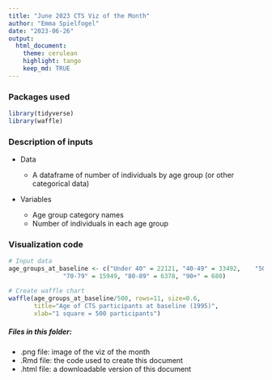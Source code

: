 ```yaml
---
title: "June 2023 CTS Viz of the Month"
author: "Emma Spielfogel"
date: "2023-06-26"
output:
  html_document:
    theme: cerulean
    highlight: tango
    keep_md: TRUE
---
```




### Packages used

```r
library(tidyverse)
library(waffle)
```

### Description of inputs

* Data
    + A dataframe of number of individuals by age group (or other categorical data)

* Variables
    + Age group category names
    + Number of individuals in each age group

### Visualization code

```r
# Input data
age_groups_at_baseline <- c("Under 40" = 22121,	"40-49" = 33492,	"50-59" = 31784,	"60-69" = 23073,	
               "70-79" = 15949,	"80-89" = 6378,	"90+" = 680)

# Create waffle chart
waffle(age_groups_at_baseline/500, rows=11, size=0.6,
       title="Age of CTS participants at baseline (1995)", 
       xlab="1 square = 500 participants")
```

##### Files in this folder:

- .png file: image of the viz of the month
- .Rmd file: the code used to create this document
- .html file: a downloadable version of this document
